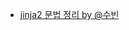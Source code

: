 - [jinja2 문법 정리 by @수빈](https://www.notion.so/Jinja2-9b5fb3b986d04ecca22d170038022aef?showMoveTo=true&saveParent=true)
